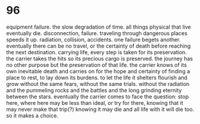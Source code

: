 # 96

equipment failure. the slow degradation of time. all things physical that live eventually die. disconnection, failure. traveling through dangerous places speeds it up. radiation, collision, accidents. one failure begets another. eventually there can be no travel, or the certainty of death before reaching the next destination. carrying life, every step is taken for its preservation. the carrier takes the hits so its precious cargo is preserved. the journey has no other purpose but the preservation of that life. the carrier knows of its own inevitable death and carries on for the hope and certainty of finding a place to rest, to lay down its burdens. to let the life it shelters flourish and grow without the same fears, without the same trials. without the radiation and the pummeling rocks and the battles and the long grinding eternity between the stars. eventually the carrier comes to face the question: stop here, where here may be less than ideal, or try for there, knowing that it may never make that trip(?) knowing it may die and all life with it will die too. so it makes a choice. 